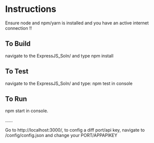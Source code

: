 # Instructions
Ensure node and npm/yarn is installed and you have an active internet connection !!

## To Build
navigate to the ExpressJS_Soln/ and type npm install

## To Test
navigate to the ExpressJS_Soln/ and type: npm test in console

## To Run
npm start in console.

......

Go to http://localhost:3000/, to config a diff port/api key, navigate to /config/config.json and change your PORT/APPAPIKEY
